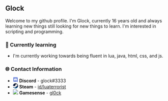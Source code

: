 ## Glock
Welcome to my github profile. I'm Glock, currently 16 years old and always learning new things still looking for new things to learn. I'm interested in scripting and programming.

### 🧠 Currently learning
* I'm currently working towards being fluent in lua, java, html, css, and js.

### 🌐 Contact Information
* ![](smalldiscord.png) **Discord** - glock#3333
* ![](smallsteam.png) **Steam** - [id/luaterrorist](https://steamcommunity.com/id/luaterrorist)
* ![](smallgamesense.ico) **Gamesense** - [gl0ck](https://gamesense.pub/forums/profile.php?id=7770)

